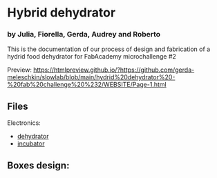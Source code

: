 

# Hybrid dehydrator
### by Julia, Fiorella, Gerda, Audrey and Roberto


This is the documentation of our process of design and fabrication of a hydrid food dehydrator for FabAcademy microchallenge #2

Preview:
https://htmlpreview.github.io/?https://github.com/gerda-meleschkin/slowlab/blob/main/hydrid%20dehydrator%20-%20fab%20challenge%20%232/WEBSITE/Page-1.html


## Files

Electronics:
- <a href="ELECTRONICS\fabchallenge2_dryer">dehydrator</a>
- <a href="ELECTRONICS\fabchallenge2_incubator">incubator </a>

Boxes design:
-
